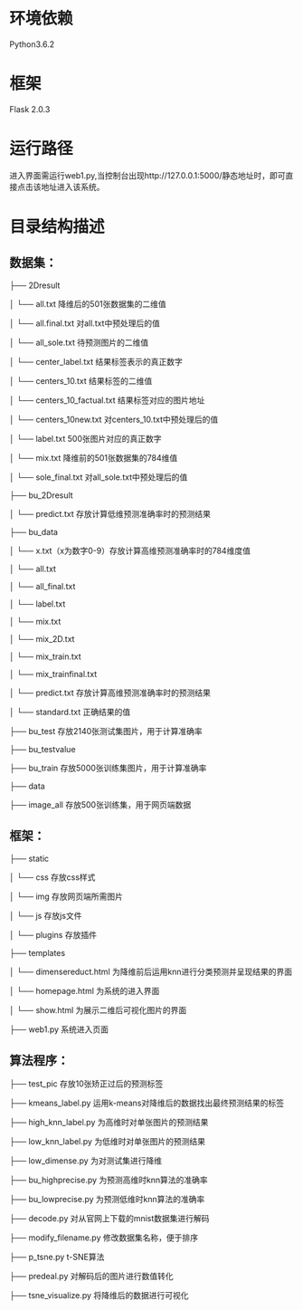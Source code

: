 # 环境依赖

Python3.6.2

# 框架

Flask 2.0.3

# 运行路径

进入界面需运行web1.py,当控制台出现http://127.0.0.1:5000/静态地址时，即可直接点击该地址进入该系统。

# 目录结构描述

## 数据集：

├── 2Dresult 

│  └── all.txt 降维后的501张数据集的二维值

│  └── all.final.txt 对all.txt中预处理后的值

│  └── all_sole.txt 待预测图片的二维值

│  └── center_label.txt 结果标签表示的真正数字

│  └── centers_10.txt 结果标签的二维值

│  └── centers_10_factual.txt 结果标签对应的图片地址

│  └── centers_10new.txt 对centers_10.txt中预处理后的值

│  └── label.txt 500张图片对应的真正数字

│  └── mix.txt 降维前的501张数据集的784维值

│  └── sole_final.txt 对all_sole.txt中预处理后的值

├── bu_2Dresult 

  │  └── predict.txt 存放计算低维预测准确率时的预测结果

├── bu_data

│  └── x.txt（x为数字0-9）存放计算高维预测准确率时的784维度值

│  └── all.txt

│  └── all_final.txt

│  └── label.txt

│  └── mix.txt

│  └── mix_2D.txt

│  └── mix_train.txt

│  └── mix_trainfinal.txt

│  └── predict.txt 存放计算高维预测准确率时的预测结果

│  └── standard.txt 正确结果的值

├── bu_test 存放2140张测试集图片，用于计算准确率

├── bu_testvalue

├── bu_train 存放5000张训练集图片，用于计算准确率

├── data 

├── image_all 存放500张训练集，用于网页端数据

## 框架：

├── static

│  └── css 存放css样式

│  └── img 存放网页端所需图片

│  └── js 存放js文件

│  └── plugins 存放插件

├── templates

│  └── dimensereduct.html 为降维前后运用knn进行分类预测并呈现结果的界面

│  └── homepage.html 为系统的进入界面

│  └── show.html 为展示二维后可视化图片的界面

├── web1.py 系统进入页面

 

## 算法程序：

├── test_pic 存放10张矫正过后的预测标签

├── kmeans_label.py 运用k-means对降维后的数据找出最终预测结果的标签

├── high_knn_label.py 为高维时对单张图片的预测结果

├── low_knn_label.py 为低维时对单张图片的预测结果

├── low_dimense.py 为对测试集进行降维

├── bu_highprecise.py 为预测高维时knn算法的准确率

├── bu_lowprecise.py 为预测低维时knn算法的准确率

├── decode.py 对从官网上下载的mnist数据集进行解码

├── modify_filename.py 修改数据集名称，便于排序

├── p_tsne.py t-SNE算法

├── predeal.py 对解码后的图片进行数值转化

├── tsne_visualize.py 将降维后的数据进行可视化
